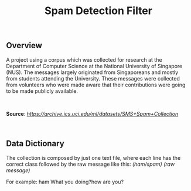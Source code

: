 <center><h1><b>Spam Detection Filter</b></h1></center>

<br>

<h2>Overview</h2>

A project using a corpus which was collected for research at the Department of Computer Science at the National University of Singapore (NUS). The messages largely originated from Singaporeans and mostly from students attending the University. These messages were collected from volunteers who were made aware that their contributions were going to be made publicly available.

<br>

<b>Source</b>: <i>https://archive.ics.uci.edu/ml/datasets/SMS+Spam+Collection</i>

<br>

<h2>Data Dictionary</h2>

The collection is composed by just one text file, where each line has the correct class followed by the raw message like this: <i>(ham/spam) (raw message)</i>

For example: ham What you doing?how are you?

